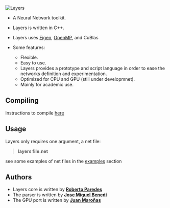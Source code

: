 ![Layers](./figs/layers.jpg)


* A Neural Network toolkit.


* Layers is written in C++. 


* Layers uses [Eigen](http://eigen.tuxfamily.org/index.php?title=Main_Page), [OpenMP](http://openmp.org/wp/), and CuBlas

* Some features:
	* Flexible.
	* Easy to use. 
	* Layers provides a prototype and script language in order to ease the networks definition and experimentation. 
	* Optimized for CPU and GPU (still under developmnet).
	* Mainly for academic use.
	
## Compiling

Instructions to compile [here](https://github.com/RParedesPalacios/Layers/blob/master/src/readme.md)

## Usage

Layers only requires one argument, a net file:

> **layers file.net**

see some examples of net files in the [examples](https://github.com/RParedesPalacios/Layers/tree/master/examples) section
	
## Authors

* Layers core is written by [**Roberto Paredes**](http://users.dsic.upv.es/~rparedes/)
* The parser is written by [**Jose Miguel Benedí**](http://users.dsic.upv.es/~jbenedi/)
* The GPU port is written by [**Juan Maroñas**](http://github.com/jmaronas)



